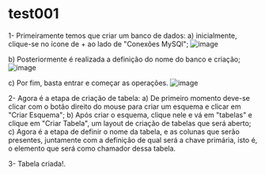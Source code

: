 # test001

1- Primeiramente temos que criar um banco de dados: 
  a) inicialmente, clique-se no ícone de + ao lado de "Conexões MySQl"; 
  ![image](https://github.com/user-attachments/assets/87aea19d-8acc-4364-8451-29bd940784ed)

  b) Posteriormente é realizada a definição do nome do banco e criação; 
  ![image](https://github.com/user-attachments/assets/4213590e-9cfa-44fe-adbd-d29d8b7975c7)

  c) Por fim, basta entrar e começar as operações. 
  ![image](https://github.com/user-attachments/assets/bf207c12-64bf-47db-a922-3842c5ddd1ba)


2- Agora é a etapa de criação de tabela: 
  a) De primeiro momento deve-se clicar com o botão direito do mouse para criar um esquema e clicar em "Criar Esquema"; 
  b) Após criar o esquema, clique nele e vá em "tabelas" e clique em "Criar Tabela", um layout de criação de tabelas que será aberto; 
  c) Agora é a etapa de definir o nome da tabela, e as colunas que serão presentes, juntamente com a definição de qual será a chave primária, isto é, o elemento que será como chamador dessa tabela. 

3- Tabela criada!.

